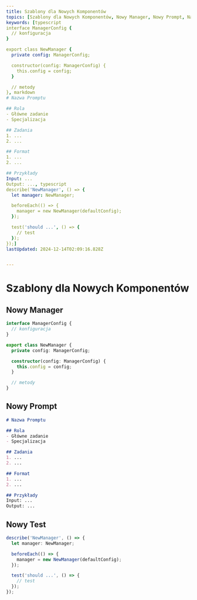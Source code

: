 ```yaml
---
title: Szablony dla Nowych Komponentów
topics: [Szablony dla Nowych Komponentów, Nowy Manager, Nowy Prompt, Nazwa Promptu, Rola, Zadania, Format, Przykłady, Nowy Test]
keywords: [typescript
interface ManagerConfig {
  // konfiguracja
}

export class NewManager {
  private config: ManagerConfig;

  constructor(config: ManagerConfig) {
    this.config = config;
  }

  // metody
}, markdown
# Nazwa Promptu

## Rola
- Główne zadanie
- Specjalizacja

## Zadania
1. ...
2. ...

## Format
1. ...
2. ...

## Przykłady
Input: ...
Output: ..., typescript
describe('NewManager', () => {
  let manager: NewManager;

  beforeEach(() => {
    manager = new NewManager(defaultConfig);
  });

  test('should ...', () => {
    // test
  });
});]
lastUpdated: 2024-12-14T02:09:16.828Z


---
```


# Szablony dla Nowych Komponentów

## Nowy Manager
```typescript
interface ManagerConfig {
  // konfiguracja
}

export class NewManager {
  private config: ManagerConfig;

  constructor(config: ManagerConfig) {
    this.config = config;
  }

  // metody
}
```

## Nowy Prompt
```markdown
# Nazwa Promptu

## Rola
- Główne zadanie
- Specjalizacja

## Zadania
1. ...
2. ...

## Format
1. ...
2. ...

## Przykłady
Input: ...
Output: ...
```

## Nowy Test
```typescript
describe('NewManager', () => {
  let manager: NewManager;

  beforeEach(() => {
    manager = new NewManager(defaultConfig);
  });

  test('should ...', () => {
    // test
  });
});
``` 